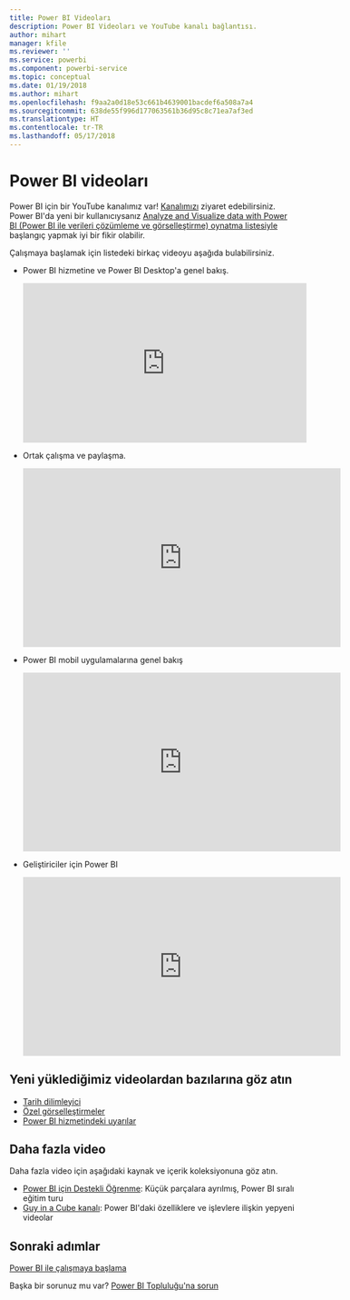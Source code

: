 ```yaml
---
title: Power BI Videoları
description: Power BI Videoları ve YouTube kanalı bağlantısı.
author: mihart
manager: kfile
ms.reviewer: ''
ms.service: powerbi
ms.component: powerbi-service
ms.topic: conceptual
ms.date: 01/19/2018
ms.author: mihart
ms.openlocfilehash: f9aa2a0d18e53c661b4639001bacdef6a508a7a4
ms.sourcegitcommit: 638de55f996d177063561b36d95c8c71ea7af3ed
ms.translationtype: HT
ms.contentlocale: tr-TR
ms.lasthandoff: 05/17/2018
---
```

# <a name="power-bi-videos"></a>Power BI videoları
Power BI için bir YouTube kanalımız var! [Kanalımızı](https://www.youtube.com/user/mspowerbi/videos) ziyaret edebilirsiniz. Power BI'da yeni bir kullanıcıysanız [Analyze and Visualize data with Power BI (Power BI ile verileri çözümleme ve görselleştirme) oynatma listesiyle](https://www.youtube.com/playlist?list=PL1N57mwBHtN0JFoKSR0n-tBkUJHeMP2cP) başlangıç yapmak iyi bir fikir olabilir.

Çalışmaya başlamak için listedeki birkaç videoyu aşağıda bulabilirsiniz.

* Power BI hizmetine ve Power BI Desktop'a genel bakış.
  
  <iframe width="500" height="281" src="https://www.youtube.com/embed/l2wy4XgQIu0" frameborder="0" allowfullscreen></iframe>
* Ortak çalışma ve paylaşma.
  
  <iframe width="560" height="315" src="https://www.youtube.com/embed/5DABLeJzQYM" frameborder="0" allow="autoplay; encrypted-media" allowfullscreen></iframe>
* Power BI mobil uygulamalarına genel bakış
  
  <iframe width="560" height="315" src="https://www.youtube.com/embed/07uBWhaCo78" frameborder="0" allow="autoplay; encrypted-media" allowfullscreen></iframe>

* Geliştiriciler için Power BI
  <iframe width="560" height="315" src="https://www.youtube.com/embed/47uXJW1GIUY" frameborder="0" allow="autoplay; encrypted-media" allowfullscreen></iframe>  

## <a name="watch-some-of-our-new-uploads"></a>Yeni yüklediğimiz videolardan bazılarına göz atın
* [Tarih dilimleyici](https://youtu.be/V7i82ZZm0vw)
* [Özel görselleştirmeler](https://youtu.be/d-rXAJ3_uAo)
* [Power BI hizmetindeki uyarılar](https://youtu.be/JbL2-HJ8clE)

## <a name="more-videos"></a>Daha fazla video
Daha fazla video için aşağıdaki kaynak ve içerik koleksiyonuna göz atın.

* [Power BI için Destekli Öğrenme](https://powerbi.microsoft.com/guided-learning/): Küçük parçalara ayrılmış, Power BI sıralı eğitim turu
* [Guy in a Cube kanalı](https://www.youtube.com/channel/UCFp1vaKzpfvoGai0vE5VJ0w): Power BI'daki özelliklere ve işlevlere ilişkin yepyeni videolar

## <a name="next-steps"></a>Sonraki adımlar
[Power BI ile çalışmaya başlama](service-get-started.md)

Başka bir sorunuz mu var? [Power BI Topluluğu'na sorun](http://community.powerbi.com/)


